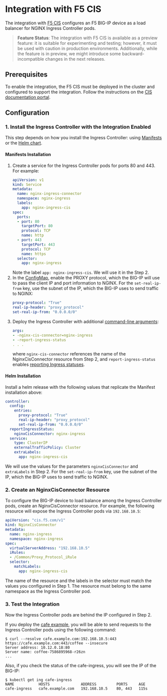 # Integration with F5 CIS

The integration with [F5 CIS](https://clouddocs.f5.com/containers/v2/) configures an F5 BIG-IP device as a load balancer for NGINX Ingress Controller pods.

> **Feature Status**: The integration with F5 CIS is available as a preview feature: it is suitable for experimenting and testing; however, it must be used with caution in production environments. Additionally, while the feature is in preview, we might introduce some backward-incompatible changes in the next releases.

## Prerequisites 

To enable the integration, the F5 CIS must be deployed in the cluster and configured to support the integration. Follow the instructions on the [CIS documentation portal](#link-to-be-added-later).

## Configuration 

### 1. Install the Ingress Controller with the Integration Enabled

This step depends on how you install the Ingress Controller: using [Manifests](/nginx-ingress-controller/installation/installation-with-manifests) or the [Helm chart](/nginx-ingress-controller/installation/installation-with-helm).

#### Manifests Installation

1. Create a service for the Ingress Controller pods for ports 80 and 443. For example:
    ```yaml
    apiVersion: v1
    kind: Service
    metadata:
      name: nginx-ingress-connector 
      namespace: nginx-ingress
      labels:
        app: nginx-ingress-cis
    spec:
      ports:
      - port: 80
        targetPort: 80
        protocol: TCP
        name: http
      - port: 443
        targetPort: 443
        protocol: TCP
        name: https
      selector:
        app: nginx-ingress
    ```
    Note the label `app: nginx-ingress-cis`. We will use it in the Step 2. 
1. In the [ConfigMap](/nginx-ingress-controller/configuration/global-configuration/configmap-resource), enable the PROXY protocol, which the BIG-IP will use to pass the client IP and port information to NGINX. For the  `set-real-ip-from` key, use the subnet of the IP, which the BIG-IP uses to send traffic to NGINX:
    ```yaml
    proxy-protocol: "True"
    real-ip-header: "proxy_protocol"
    set-real-ip-from: "0.0.0.0/0"
    ```
1. Deploy the Ingress Controller with additional [command-line arguments](/nginx-ingress-controller/configuration/global-configuration/command-line-arguments):
    ```yaml
    args:
    - -nginx-cis-connector=nginx-ingress
    - -report-ingress-status 
    . . .
    ```
    where `nginx-cis-connector` references the name of the NginxCisConnector resource from Step 2, and `report-ingress-status` enables [reporting Ingress statuses](/nginx-ingress-controller/configuration/global-configuration/reporting-resources-status#ingress-resources).

#### Helm Installation

Install a helm release with the following values that replicate the Manifest installation above:
```yaml
controller:
  config:
    entries:
      proxy-protocol: "True"
      real-ip-header: "proxy_protocol"
      set-real-ip-from: "0.0.0.0/0"
  reportIngressStatus:
    nginxCisConnector: nginx-ingress
  service:
    type: ClusterIP
    externalTrafficPolicy: Cluster
    extraLabels:
      app: nginx-ingress-cis
```
We will use the values for the parameters `nginxCisConnector` and `extraLabels` in Step 2. For the  `set-real-ip-from` key, use the subnet of the IP, which the BIG-IP uses to send traffic to NGINX.  

### 2. Create an NginxCisConnector Resource

To configure the BIG-IP device to load balance among the Ingress Controller pods, create an NginxCisConnector resource. For example, the following resource will expose the Ingress Controller pods via `192.168.10.5`:
```yaml
apiVersion: "cis.f5.com/v1"
kind: NginxCisConnector
metadata:
  name: nginx-ingress
  namespace: nginx-ingress
spec:
  virtualServerAddress: "192.168.10.5"
  iRules:
  - /Common/Proxy_Protocol_iRule
  selector:
    matchLabels:
      app: nginx-ingress-cis
```

The name of the resource and the labels in the selector must match the values you configured in Step 1. The resource must belong to the same namespace as the Ingress Controller pod.

### 3. Test the Integration

Now the Ingress Controller pods are behind the IP configured in Step 2.

If you deploy the [cafe example](https://github.com/nginxinc/kubernetes-ingress/tree/master/examples/complete-example), you will be able to send requests to the Ingress Controller pods using the following command:
```
$ curl --resolve cafe.example.com:192.168.10.5:443 https://cafe.example.com:443/coffee --insecure
Server address: 10.12.0.18:80
Server name: coffee-7586895968-r26zn
...
```

Also, if you check the status of the cafe-ingress, you will see the IP of the BIG-IP:
```
$ kubectl get ing cafe-ingress
NAME           HOSTS              ADDRESS         PORTS     AGE
cafe-ingress   cafe.example.com   192.168.10.5    80, 443   115s
```